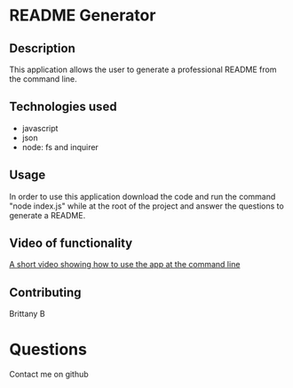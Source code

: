 # README Generator

## Description
This application allows the user to generate a professional README from the command line.

## Technologies used
- javascript
- json
- node: fs and inquirer

## Usage
In order to use this application download the code and run the command "node index.js" while at the root of the project and answer the questions to generate a README.

## Video of functionality
[A short video showing how to use the app at the command line](/Develop/assets/images/readme-generator-video.mp4)

## Contributing
Brittany B

# Questions 
Contact me on github